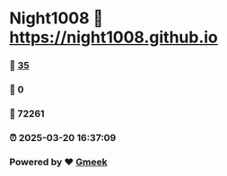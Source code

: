 # Night1008 :link: https://night1008.github.io 
### :page_facing_up: [35](https://night1008.github.io/tag.html) 
### :speech_balloon: 0 
### :hibiscus: 72261 
### :alarm_clock: 2025-03-20 16:37:09 
### Powered by :heart: [Gmeek](https://github.com/Meekdai/Gmeek)
